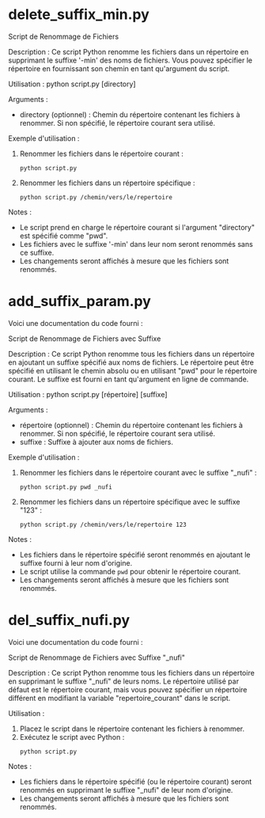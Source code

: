 # delete_suffix_min.py

Script de Renommage de Fichiers

Description :
Ce script Python renomme les fichiers dans un répertoire en supprimant le suffixe '-min' des noms de fichiers. Vous pouvez spécifier le répertoire en fournissant son chemin en tant qu'argument du script.

Utilisation :
python script.py [directory]

Arguments :
- directory (optionnel) : Chemin du répertoire contenant les fichiers à renommer. Si non spécifié, le répertoire courant sera utilisé.

Exemple d'utilisation :
1. Renommer les fichiers dans le répertoire courant :
   ```
   python script.py
   ```
2. Renommer les fichiers dans un répertoire spécifique :
   ```
   python script.py /chemin/vers/le/repertoire
   ```

Notes :
- Le script prend en charge le répertoire courant si l'argument "directory" est spécifié comme "pwd".
- Les fichiers avec le suffixe '-min' dans leur nom seront renommés sans ce suffixe.
- Les changements seront affichés à mesure que les fichiers sont renommés.

# add_suffix_param.py
Voici une documentation du code fourni :

Script de Renommage de Fichiers avec Suffixe

Description :
Ce script Python renomme tous les fichiers dans un répertoire en ajoutant un suffixe spécifié aux noms de fichiers. Le répertoire peut être spécifié en utilisant le chemin absolu ou en utilisant "pwd" pour le répertoire courant. Le suffixe est fourni en tant qu'argument en ligne de commande.

Utilisation :
python script.py [répertoire] [suffixe]

Arguments :
- répertoire (optionnel) : Chemin du répertoire contenant les fichiers à renommer. Si non spécifié, le répertoire courant sera utilisé.
- suffixe : Suffixe à ajouter aux noms de fichiers.

Exemple d'utilisation :
1. Renommer les fichiers dans le répertoire courant avec le suffixe "_nufi" :
   ```
   python script.py pwd _nufi
   ```
2. Renommer les fichiers dans un répertoire spécifique avec le suffixe "123" :
   ```
   python script.py /chemin/vers/le/repertoire 123
   ```

Notes :
- Les fichiers dans le répertoire spécifié seront renommés en ajoutant le suffixe fourni à leur nom d'origine.
- Le script utilise la commande `pwd` pour obtenir le répertoire courant.
- Les changements seront affichés à mesure que les fichiers sont renommés.

# del_suffix_nufi.py
Voici une documentation du code fourni :


Script de Renommage de Fichiers avec Suffixe "_nufi"

Description :
Ce script Python renomme tous les fichiers dans un répertoire en supprimant le suffixe "_nufi" de leurs noms. Le répertoire utilisé par défaut est le répertoire courant, mais vous pouvez spécifier un répertoire différent en modifiant la variable "repertoire_courant" dans le script.

Utilisation :
1. Placez le script dans le répertoire contenant les fichiers à renommer.
2. Exécutez le script avec Python :
   ```
   python script.py
   ```

Notes :
- Les fichiers dans le répertoire spécifié (ou le répertoire courant) seront renommés en supprimant le suffixe "_nufi" de leur nom d'origine.
- Les changements seront affichés à mesure que les fichiers sont renommés.




